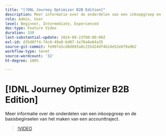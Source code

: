 ```yaml
---
title: "[!DNL Journey Optimizer B2B Edition]"
description: Meer informatie over de onderdelen van een inkoopgroep en de basisbeginselen van het maken van een accounttraject.
role: Admin, User
level: Beginner, Intermediate, Experienced
doc-type: Feature Video
duration: 330
last-substantial-update: 2024-08-23T00:00:00Z
exl-id: d35d0ff4-74c0-49a0-bd07-1e70a8a84a35
source-git-commit: fe90fa5cd8d893a8c255d24df4b24e52e6f9a962
workflow-type: tm+mt
source-wordcount: '32'
ht-degree: 100%

---
```


# [!DNL Journey Optimizer B2B Edition]

Meer informatie over de onderdelen van een inkoopgroep en de basisbeginselen van het maken van een accounttraject.

>[!VIDEO](https://video.tv.adobe.com/v/3432054/?learn=on)
